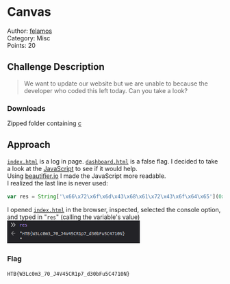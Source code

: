 # Canvas

Author: [felamos](https://app.hackthebox.eu/users/27390)  
Category: Misc  
Points: 20

## Challenge Description
> We want to update our website but we are unable to because the developer who coded this left today. Can you take a look?

### Downloads
Zipped folder containing [c](./c)

## Approach
[`index.html`](./c/index.html) is a log in page. [`dashboard.html`](./c/dashboard.html) is a false flag. I decided to take a look at the [JavaScript](./c/js/login.js) to see if it would help.  
Using [beautifier.io](https://beautifier.io/) I made the JavaScript more readable.  
I realized the last line is never used:
```js
var res = String['\x66\x72\x6f\x6d\x43\x68\x61\x72\x43\x6f\x64\x65'](0x48, 0x54, 0x42, 0x7b, 0x57, 0x33, 0x4c, 0x63, 0x30, 0x6d, 0x33, 0x5f, 0x37, 0x30, 0x5f, 0x4a, 0x34, 0x56, 0x34, 0x35, 0x43, 0x52, 0x31, 0x70, 0x37, 0x5f, 0x64, 0x33, 0x30, 0x62, 0x46, 0x75, 0x35, 0x43, 0x34, 0x37, 0x31, 0x30, 0x4e, 0x7d, 0xa);
```
I opened [`index.html`](./c/index.html) in the browser, inspected, selected the console option, and typed in "`res`" (calling the variable's value)  
![flag](./flag.png)

### Flag
`HTB{W3Lc0m3_70_J4V45CR1p7_d30bFu5C4710N}`